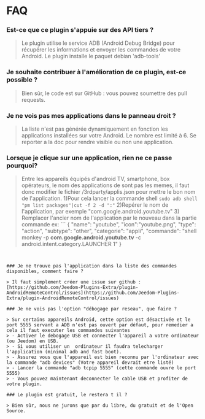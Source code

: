 # FAQ

### Est-ce que ce plugin s'appuie sur des API tiers ?

> Le plugin utilise le service ADB (Android Debug Bridge) pour récupérer les informations et envoyer les commandes de votre Android.
Le plugin installe le paquet debian 'adb-tools'

### Je souhaite contribuer à l'amélioration de ce plugin, est-ce possible ?

> Bien sûr, le code est sur GitHub : vous pouvez soumettre des pull requests.

### Je ne vois pas mes applications dans le panneau droit ?

> La liste n'est pas générée dynamiquement en fonction les applications installées sur votre Android. Le nombre est limité à 6. Se reporter a la doc pour rendre visible ou non une application.

### Lorsque je clique sur une application, rien ne ce passe pourquoi?

> Entre les appareils équipés d'android TV, smartphone, box opérateurs, le nom des applications de sont pas les memes, il faut donc modifier le fichier /3rdparty/applis.json pour mettre le bon nom de l'application.
> 1)Pour cela lancer la commande shell ```sudo adb shell "pm list packages"|cut -f 2 -d ":"```
> 2)Repérer le nom de l'application, par exemple "com.google.android.youtube.tv"
> 3) Remplacer l'ancier nom de l'application par le nouveau dans la partie commande
> ex: ```
{
    "name": "youtube",
    "icon":"youtube.png",
    "type": "action",
    "subtype": "other",
    "categorie": "appli",
    "commande": "shell monkey -p **com.google.android.youtube.tv** -c android.intent.category.LAUNCHER 1"
}
```


### Je ne trouve pas l'application dans la liste des commandes disponibles, comment faire ?

> Il faut simplement créer une issue sur github : [https://github.com/Jeedom-Plugins-Extra/plugin-AndroidRemoteControl/issues](https://github.com/Jeedom-Plugins-Extra/plugin-AndroidRemoteControl/issues)

### Je ne vois pas l'option "débogage par reseau", que faire ?

> Sur certains appareils Android, cette option est désactivée et le port 5555 servant a ADB n'est pas ouvert par défaut, pour remedier a cela il faut executer les commandes suivantes
> - Activer le debogage USB et connecter l'appareil a votre ordinateur (ou Jeedom) en USB.
> - Si vous utiliser un  ordinateur il faudra telecharger l'application (minimal adb and fast boot).
> - Assurez vous que l'appareil est bien reconnu par l'ordinateur avec la commande "adb devices" (Votre appareil devrait etre listé)
> - Lancer la commande "adb tcpip 5555" (cette commande ouvre le port 5555)
> - Vous pouvez maintenant deconnecter le cable USB et profiter de votre plugin.

### Le plugin est gratuit, le restera t il ?

> Bien sûr, nous ne jurons que par du libre, du gratuit et de l'Open Source.
